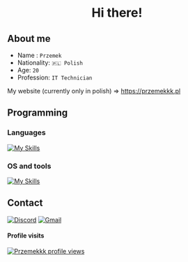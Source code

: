 <h1 align="center">Hi there!</h1>

## About me
- Name : `Przemek`
- Nationality: `🇵🇱 Polish`
- Age: `20`
- Profession: `IT Technician`

My website (currently only in polish) => https://przemekkk.pl

## Programming

### Languages
[![My Skills](https://skillicons.dev/icons?i=cs,python,js,lua,html,css,dart)](https://skillicons.dev)

### OS and tools
[![My Skills](https://skillicons.dev/icons?i=windows,ubuntu,blender,visualstudio,vscode,git,obsidian,unity,sqlite)](https://skillicons.dev)

## Contact
[![Discord](https://img.shields.io/badge/Discord-5865F2?style=for-the-badge&logo=discord&logoColor=white)](https://discord.com/users/183242057882664961)
[![Gmail](https://img.shields.io/badge/Gmail-D14836?style=for-the-badge&logo=gmail&logoColor=white)](mailto:przemekytmail@gmail.com)

#### Profile visits
[![Przemekkk profile views](https://u8views.com/api/v1/github/profiles/42695398/views/day-week-month-total-count.svg)](https://u8views.com/github/PrzemekkkYT)
